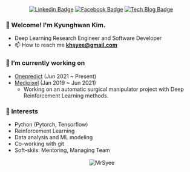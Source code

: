 <div align=center>

[![Linkedin Badge](https://img.shields.io/badge/-LinkedIn-blue?style=flat-square&logo=Linkedin&logoColor=white&link=https://www.linkedin.com/in/kyunghwan-kim-0739a314a/)](https://www.linkedin.com/in/kyunghwan-kim-0739a314a/) 
[![Facebook Badge](https://img.shields.io/badge/-Facebook-1877f2?style=flat-square&logo=facebook&logoColor=white&link=https://www.facebook.com/blue2856)](https://www.facebook.com/blue2856)
[![Tech Blog Badge](http://img.shields.io/badge/-Tech%20blog-black?style=flat-square&logo=github&link=https://mrsyee.github.io/)](https://mrsyee.github.io/) 
</div>

### 👋 Welcome! I'm Kyunghwan Kim.
- Deep Learning Research Engineer and Software Developer
- 📫 How to reach me **khsyee@gmail.com**
### 🔭 I’m currently working on
- [Onepredict](https://onepredict.ai/) (Jun 2021 ~ Present)
- [Medipixel](https://www.medipixel.io/) (Jan 2019 ~ Jun 2021)
  - Working on an automatic surgical manipulator project with Deep Reinforcement Learning methods.
### 🌱 Interests
- Python (Pytorch, Tensorflow)
- Reinforcement Learning
- Data analysis and ML modeling
- Co-working with git
- Soft-skils: Mentoring, Managing Team

<p align="center">&nbsp;<img align="center" src="https://github-readme-stats.vercel.app/api?username=mrsyee&show_icons=true" alt="MrSyee"/></p>
